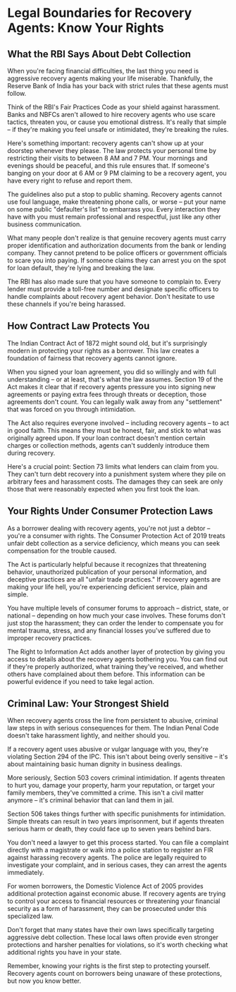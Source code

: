 # Legal Boundaries for Recovery Agents: Know Your Rights

## What the RBI Says About Debt Collection

When you're facing financial difficulties, the last thing you need is aggressive recovery agents making your life miserable. Thankfully, the Reserve Bank of India has your back with strict rules that these agents must follow.

Think of the RBI's Fair Practices Code as your shield against harassment. Banks and NBFCs aren't allowed to hire recovery agents who use scare tactics, threaten you, or cause you emotional distress. It's really that simple – if they're making you feel unsafe or intimidated, they're breaking the rules.

Here's something important: recovery agents can't show up at your doorstep whenever they please. The law protects your personal time by restricting their visits to between 8 AM and 7 PM. Your mornings and evenings should be peaceful, and this rule ensures that. If someone's banging on your door at 6 AM or 9 PM claiming to be a recovery agent, you have every right to refuse and report them.

The guidelines also put a stop to public shaming. Recovery agents cannot use foul language, make threatening phone calls, or worse – put your name on some public "defaulter's list" to embarrass you. Every interaction they have with you must remain professional and respectful, just like any other business communication.

What many people don't realize is that genuine recovery agents must carry proper identification and authorization documents from the bank or lending company. They cannot pretend to be police officers or government officials to scare you into paying. If someone claims they can arrest you on the spot for loan default, they're lying and breaking the law.

The RBI has also made sure that you have someone to complain to. Every lender must provide a toll-free number and designate specific officers to handle complaints about recovery agent behavior. Don't hesitate to use these channels if you're being harassed.

## How Contract Law Protects You

The Indian Contract Act of 1872 might sound old, but it's surprisingly modern in protecting your rights as a borrower. This law creates a foundation of fairness that recovery agents cannot ignore.

When you signed your loan agreement, you did so willingly and with full understanding – or at least, that's what the law assumes. Section 19 of the Act makes it clear that if recovery agents pressure you into signing new agreements or paying extra fees through threats or deception, those agreements don't count. You can legally walk away from any "settlement" that was forced on you through intimidation.

The Act also requires everyone involved – including recovery agents – to act in good faith. This means they must be honest, fair, and stick to what was originally agreed upon. If your loan contract doesn't mention certain charges or collection methods, agents can't suddenly introduce them during recovery.

Here's a crucial point: Section 73 limits what lenders can claim from you. They can't turn debt recovery into a punishment system where they pile on arbitrary fees and harassment costs. The damages they can seek are only those that were reasonably expected when you first took the loan.

## Your Rights Under Consumer Protection Laws

As a borrower dealing with recovery agents, you're not just a debtor – you're a consumer with rights. The Consumer Protection Act of 2019 treats unfair debt collection as a service deficiency, which means you can seek compensation for the trouble caused.

The Act is particularly helpful because it recognizes that threatening behavior, unauthorized publication of your personal information, and deceptive practices are all "unfair trade practices." If recovery agents are making your life hell, you're experiencing deficient service, plain and simple.

You have multiple levels of consumer forums to approach – district, state, or national – depending on how much your case involves. These forums don't just stop the harassment; they can order the lender to compensate you for mental trauma, stress, and any financial losses you've suffered due to improper recovery practices.

The Right to Information Act adds another layer of protection by giving you access to details about the recovery agents bothering you. You can find out if they're properly authorized, what training they've received, and whether others have complained about them before. This information can be powerful evidence if you need to take legal action.

## Criminal Law: Your Strongest Shield

When recovery agents cross the line from persistent to abusive, criminal law steps in with serious consequences for them. The Indian Penal Code doesn't take harassment lightly, and neither should you.

If a recovery agent uses abusive or vulgar language with you, they're violating Section 294 of the IPC. This isn't about being overly sensitive – it's about maintaining basic human dignity in business dealings.

More seriously, Section 503 covers criminal intimidation. If agents threaten to hurt you, damage your property, harm your reputation, or target your family members, they've committed a crime. This isn't a civil matter anymore – it's criminal behavior that can land them in jail.

Section 506 takes things further with specific punishments for intimidation. Simple threats can result in two years imprisonment, but if agents threaten serious harm or death, they could face up to seven years behind bars.

You don't need a lawyer to get this process started. You can file a complaint directly with a magistrate or walk into a police station to register an FIR against harassing recovery agents. The police are legally required to investigate your complaint, and in serious cases, they can arrest the agents immediately.

For women borrowers, the Domestic Violence Act of 2005 provides additional protection against economic abuse. If recovery agents are trying to control your access to financial resources or threatening your financial security as a form of harassment, they can be prosecuted under this specialized law.

Don't forget that many states have their own laws specifically targeting aggressive debt collection. These local laws often provide even stronger protections and harsher penalties for violations, so it's worth checking what additional rights you have in your state.

Remember, knowing your rights is the first step to protecting yourself. Recovery agents count on borrowers being unaware of these protections, but now you know better.